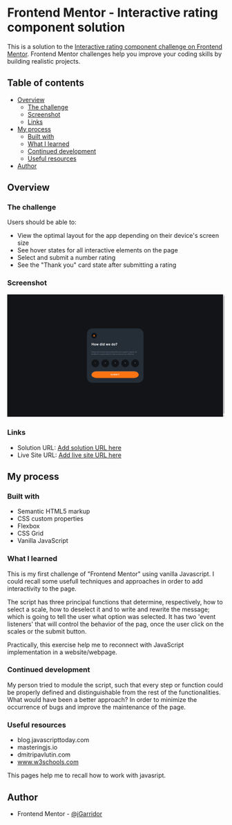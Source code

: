 # Frontend Mentor - Interactive rating component solution

This is a solution to the [Interactive rating component challenge on Frontend Mentor](https://www.frontendmentor.io/challenges/interactive-rating-component-koxpeBUmI). Frontend Mentor challenges help you improve your coding skills by building realistic projects. 

## Table of contents

- [Overview](#overview)
  - [The challenge](#the-challenge)
  - [Screenshot](#screenshot)
  - [Links](#links)
- [My process](#my-process)
  - [Built with](#built-with)
  - [What I learned](#what-i-learned)
  - [Continued development](#continued-development)
  - [Useful resources](#useful-resources)
- [Author](#author)


## Overview

### The challenge

Users should be able to:

- View the optimal layout for the app depending on their device's screen size
- See hover states for all interactive elements on the page
- Select and submit a number rating
- See the "Thank you" card state after submitting a rating

### Screenshot

![](./Screenshot.png)

### Links

- Solution URL: [Add solution URL here](https://your-solution-url.com)
- Live Site URL: [Add live site URL here](https://your-live-site-url.com)

## My process

### Built with

- Semantic HTML5 markup
- CSS custom properties
- Flexbox
- CSS Grid
- Vanilla JavaScript


### What I learned

This is my first challenge of "Frontend Mentor" using vanilla Javascript. I could recall some usefull techniques and approaches in order to add interactivity to the page.

The script has three principal functions that determine, respectively, how to select a scale, how to deselect it and to write and rewrite the message; which is going to tell the user what option was selected. It has two 'event listeners' that will control the behavior of the pag, once the user click on the scales or the submit button.

Practically, this exercise help me to reconnect with JavaScript implementation in a website/webpage.


### Continued development

My person tried to module the script, such that every step or function could be properly defined and distinguishable from the rest of the functionalities. What would have been a better approach? In order to minimize the occurrence of bugs and improve the maintenance of the page.


### Useful resources

- blog.javascripttoday.com
- masteringjs.io
- dmitripavlutin.com
- www.w3schools.com

This pages help me to recall how to work with javasript.


## Author

- Frontend Mentor - [@jGarridor](https://www.frontendmentor.io/profile/jGarridor)

